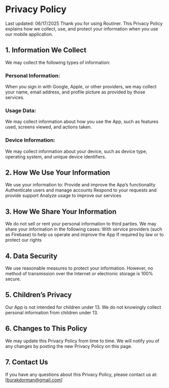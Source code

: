 # Privacy Policy
Last updated: 06/17/2025
Thank you for using Routiner.
This Privacy Policy explains how we collect, use, and protect your information when you use our mobile application.

## 1. Information We Collect
We may collect the following types of information:
### Personal Information:
When you sign in with Google, Apple, or other providers, we may collect your name, email address, and profile picture as provided by those services.
### Usage Data:
We may collect information about how you use the App, such as features used, screens viewed, and actions taken.
### Device Information:
We may collect information about your device, such as device type, operating system, and unique device identifiers.

## 2. How We Use Your Information
We use your information to:
Provide and improve the App’s functionality
Authenticate users and manage accounts
Respond to your requests and provide support
Analyze usage to improve our services

## 3. How We Share Your Information
We do not sell or rent your personal information to third parties.
We may share your information in the following cases:
With service providers (such as Firebase) to help us operate and improve the App
If required by law or to protect our rights

## 4. Data Security
We use reasonable measures to protect your information.
However, no method of transmission over the Internet or electronic storage is 100% secure.

## 5. Children’s Privacy
Our App is not intended for children under 13.
We do not knowingly collect personal information from children under 13.

## 6. Changes to This Policy
We may update this Privacy Policy from time to time.
We will notify you of any changes by posting the new Privacy Policy on this page.

## 7. Contact Us
If you have any questions about this Privacy Policy, please contact us at:
[burakdorman@gmail.com]
